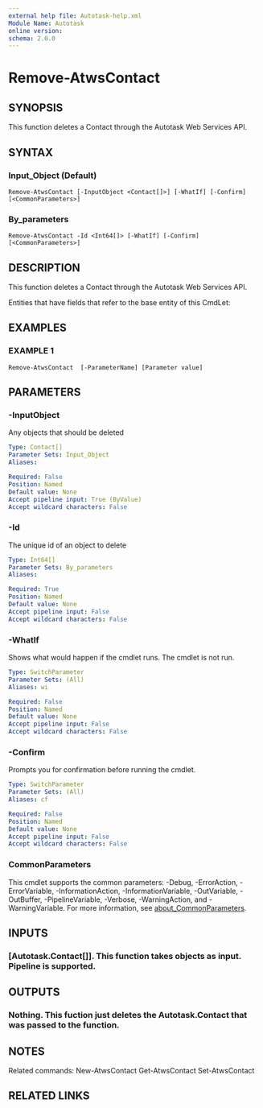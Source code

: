 ```yaml
---
external help file: Autotask-help.xml
Module Name: Autotask
online version:
schema: 2.0.0
---
```


# Remove-AtwsContact

## SYNOPSIS
This function deletes a Contact through the Autotask Web Services API.

## SYNTAX

### Input_Object (Default)
```
Remove-AtwsContact [-InputObject <Contact[]>] [-WhatIf] [-Confirm] [<CommonParameters>]
```

### By_parameters
```
Remove-AtwsContact -Id <Int64[]> [-WhatIf] [-Confirm] [<CommonParameters>]
```

## DESCRIPTION
This function deletes a Contact through the Autotask Web Services API.

Entities that have fields that refer to the base entity of this CmdLet:

## EXAMPLES

### EXAMPLE 1
```
Remove-AtwsContact  [-ParameterName] [Parameter value]
```

## PARAMETERS

### -InputObject
Any objects that should be deleted

```yaml
Type: Contact[]
Parameter Sets: Input_Object
Aliases:

Required: False
Position: Named
Default value: None
Accept pipeline input: True (ByValue)
Accept wildcard characters: False
```

### -Id
The unique id of an object to delete

```yaml
Type: Int64[]
Parameter Sets: By_parameters
Aliases:

Required: True
Position: Named
Default value: None
Accept pipeline input: False
Accept wildcard characters: False
```

### -WhatIf
Shows what would happen if the cmdlet runs.
The cmdlet is not run.

```yaml
Type: SwitchParameter
Parameter Sets: (All)
Aliases: wi

Required: False
Position: Named
Default value: None
Accept pipeline input: False
Accept wildcard characters: False
```

### -Confirm
Prompts you for confirmation before running the cmdlet.

```yaml
Type: SwitchParameter
Parameter Sets: (All)
Aliases: cf

Required: False
Position: Named
Default value: None
Accept pipeline input: False
Accept wildcard characters: False
```

### CommonParameters
This cmdlet supports the common parameters: -Debug, -ErrorAction, -ErrorVariable, -InformationAction, -InformationVariable, -OutVariable, -OutBuffer, -PipelineVariable, -Verbose, -WarningAction, and -WarningVariable. For more information, see [about_CommonParameters](http://go.microsoft.com/fwlink/?LinkID=113216).

## INPUTS

### [Autotask.Contact[]]. This function takes objects as input. Pipeline is supported.
## OUTPUTS

### Nothing. This fuction just deletes the Autotask.Contact that was passed to the function.
## NOTES
Related commands:
New-AtwsContact
 Get-AtwsContact
 Set-AtwsContact

## RELATED LINKS
